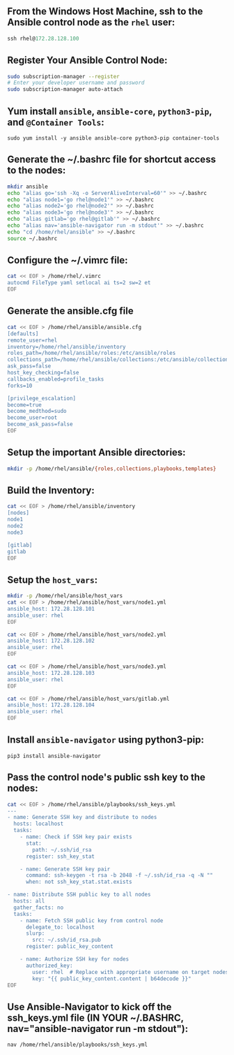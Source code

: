## From the Windows Host Machine, ssh to the Ansible control node as the `rhel` user:
```PowerShell
ssh rhel@172.28.128.100
```

## Register Your Ansible Control Node:
```bash
sudo subscription-manager --register
# Enter your developer username and password
sudo subscription-manager auto-attach
```

## Yum install `ansible`, `ansible-core`, `python3-pip`, and `@Container Tools`:
```
sudo yum install -y ansible ansible-core python3-pip container-tools
```

## Generate the ~/.bashrc file for shortcut access to the nodes:
```bash
mkdir ansible
echo "alias go='ssh -Xq -o ServerAliveInterval=60'" >> ~/.bashrc
echo "alias node1='go rhel@node1'" >> ~/.bashrc
echo "alias node2='go rhel@node2'" >> ~/.bashrc
echo "alias node3='go rhel@node3'" >> ~/.bashrc
echo "alias gitlab='go rhel@gitlab'" >> ~/.bashrc
echo "alias nav='ansible-navigator run -m stdout'" >> ~/.bashrc
echo "cd /home/rhel/ansible" >> ~/.bashrc
source ~/.bashrc
```

## Configure the ~/.vimrc file:
```bash
cat << EOF > /home/rhel/.vimrc
autocmd FileType yaml setlocal ai ts=2 sw=2 et
EOF
```

## Generate the ansible.cfg file
```bash
cat << EOF > /home/rhel/ansible/ansible.cfg
[defaults]
remote_user=rhel
inventory=/home/rhel/ansible/inventory
roles_path=/home/rhel/ansible/roles:/etc/ansible/roles
collections_path=/home/rhel/ansible/collections:/etc/ansible/collections
ask_pass=false
host_key_checking=false
callbacks_enabled=profile_tasks
forks=10

[privilege_escalation]
become=true
become_medthod=sudo
become_user=root
become_ask_pass=false
EOF
```

## Setup the important Ansible directories:
```bash
mkdir -p /home/rhel/ansible/{roles,collections,playbooks,templates}
```

## Build the Inventory:
```bash
cat << EOF > /home/rhel/ansible/inventory
[nodes]
node1
node2
node3

[gitlab]
gitlab
EOF
```

## Setup the `host_vars`:
```bash
mkdir -p /home/rhel/ansible/host_vars
cat << EOF > /home/rhel/ansible/host_vars/node1.yml
ansible_host: 172.28.128.101
ansible_user: rhel
EOF

cat << EOF > /home/rhel/ansible/host_vars/node2.yml
ansible_host: 172.28.128.102
ansible_user: rhel
EOF

cat << EOF > /home/rhel/ansible/host_vars/node3.yml
ansible_host: 172.28.128.103
ansible_user: rhel
EOF

cat << EOF > /home/rhel/ansible/host_vars/gitlab.yml
ansible_host: 172.28.128.104
ansible_user: rhel
EOF
```

## Install `ansible-navigator` using python3-pip:
```
pip3 install ansible-navigator
```

## Pass the control node's public ssh key to the nodes:
```bash
cat << EOF > /home/rhel/ansible/playbooks/ssh_keys.yml
---
- name: Generate SSH key and distribute to nodes
  hosts: localhost
  tasks:
    - name: Check if SSH key pair exists
      stat:
        path: ~/.ssh/id_rsa
      register: ssh_key_stat

    - name: Generate SSH key pair
      command: ssh-keygen -t rsa -b 2048 -f ~/.ssh/id_rsa -q -N ""
      when: not ssh_key_stat.stat.exists

- name: Distribute SSH public key to all nodes
  hosts: all
  gather_facts: no
  tasks:
    - name: Fetch SSH public key from control node
      delegate_to: localhost
      slurp:
        src: ~/.ssh/id_rsa.pub
      register: public_key_content

    - name: Authorize SSH key for nodes
      authorized_key:
        user: rhel  # Replace with appropriate username on target nodes
        key: "{{ public_key_content.content | b64decode }}"
EOF
```

## Use Ansible-Navigator to kick off the ssh_keys.yml file (IN YOUR ~/.BASHRC, nav="ansible-navigator run -m stdout"):
```bash
nav /home/rhel/ansible/playbooks/ssh_keys.yml
```
